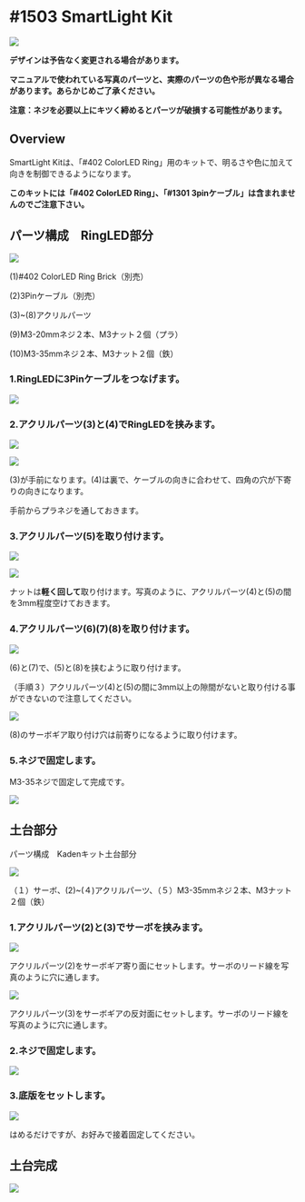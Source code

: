 # #1503 SmartLight Kit
![](http://staging.fabo.io/img/catalog/1503.png)

**デザインは予告なく変更される場合があります。**

**マニュアルで使われている写真のパーツと、実際のパーツの色や形が異なる場合があります。あらかじめご了承ください。**

**注意：ネジを必要以上にキツく締めるとパーツが破損する可能性があります。**

## Overview
SmartLight Kitは、「#402 ColorLED Ring」用のキットで、明るさや色に加えて向きを制御できるようになります。

**このキットには「#402 ColorLED Ring」、「#1301 3pinケーブル」は含まれませんのでご注意下さい。**


## パーツ構成　RingLED部分

![](/img/kit/manual/smartringled01.jpg)

(1)#402 ColorLED Ring Brick（別売）

(2)3Pinケーブル（別売）

(3)~(8)アクリルパーツ

(9)M3-20mmネジ２本、M3ナット２個（プラ）

(10)M3-35mmネジ２本、M3ナット２個（鉄）

### 1.RingLEDに3Pinケーブルをつなげます。

![](/img/kit/manual/smartringled02.jpg)

### 2.アクリルパーツ(3)と(4)でRingLEDを挟みます。

![](/img/kit/manual/smartringled03.jpg)

![](/img/kit/manual/smartringled04.jpg)

(3)が手前になります。(4)は裏で、ケーブルの向きに合わせて、四角の穴が下寄りの向きになります。

手前からプラネジを通しておきます。

### 3.アクリルパーツ(5)を取り付けます。

![](/img/kit/manual/smartringled05.jpg)

![](/img/kit/manual/smartringled05_1.jpg)

ナットは**軽く回して**取り付けます。写真のように、アクリルパーツ(4)と(5)の間を3mm程度空けておきます。

### 4.アクリルパーツ(6)(7)(8)を取り付けます。

![](/img/kit/manual/smartringled06.jpg)

(6)と(7)で、(5)と(8)を挟むように取り付けます。

（手順３）アクリルパーツ(4)と(5)の間に3mm以上の隙間がないと取り付ける事ができないので注意してください。

![](/img/kit/manual/smartringled07.jpg)

(8)のサーボギア取り付け穴は前寄りになるように取り付けます。

### 5.ネジで固定します。
M3-35ネジで固定して完成です。

![](/img/kit/manual/smartringled08.jpg)


## 土台部分

パーツ構成　Kadenキット土台部分

![](/img/kit/manual/dodai1.jpg)

（１）サーボ、(2)~(４)アクリルパーツ、（５）M3-35mmネジ２本、M3ナット２個（鉄）

### 1.アクリルパーツ(2)と(3)でサーボを挟みます。

![](/img/kit/manual/dodai2.jpg)

アクリルパーツ(2)をサーボギア寄り面にセットします。サーボのリード線を写真のように穴に通します。

![](/img/kit/manual/dodai3.jpg)

アクリルパーツ(3)をサーボギアの反対面にセットします。サーボのリード線を写真のように穴に通します。

### 2.ネジで固定します。

![](/img/kit/manual/dodai4.jpg)

### 3.底版をセットします。

![](/img/kit/manual/dodai5.jpg)

はめるだけですが、お好みで接着固定してください。

## 土台完成

![](/img/kit/manual/dodai6.jpg)
